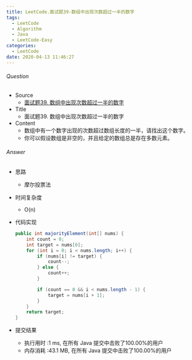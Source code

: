 ```yaml
---
title: LeetCode.面试题39-数组中出现次数超过一半的数字
tags:
  - LeetCode
  - Algorithm
  - Java
  - LeetCode-Easy
categories:
  - LeetCode
date: 2020-04-13 11:46:27
---
```

###### Question
- Source
	- [面试题39. 数组中出现次数超过一半的数字](https://leetcode-cn.com/problems/shu-zu-zhong-chu-xian-ci-shu-chao-guo-yi-ban-de-shu-zi-lcof/) 
- Title
	- 面试题39. 数组中出现次数超过一半的数字 
- Content
	- 数组中有一个数字出现的次数超过数组长度的一半，请找出这个数字。
	- 你可以假设数组是非空的，并且给定的数组总是存在多数元素。 
<!--more-->

###### Answer
- 思路
	- 摩尔投票法 
- 时间复杂度
	- O(n) 	
- 代码实现

	```Java
	public int majorityElement(int[] nums) {
        int count = 0;
        int target = nums[0];
        for (int i = 0; i < nums.length; i++) {
            if (nums[i] != target) {
                count--;
            } else {
                count++;
            }

            if (count == 0 && i < nums.length - 1) {
                target = nums[i + 1];
            }
        }
        return target;
    }
	```
- 提交结果
	- 执行用时 :1 ms, 在所有 Java 提交中击败了100.00%的用户
	- 内存消耗 :43.1 MB, 在所有 Java 提交中击败了100.00%的用户
